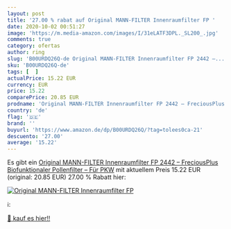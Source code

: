 ```yaml
---
layout: post
title: '27.00 % rabat auf Original MANN-FILTER Innenraumfilter FP '
date: 2020-10-02 00:51:27
image: 'https://m.media-amazon.com/images/I/31eLATF3DPL._SL200_.jpg'
comments: true
category: ofertas
author: ring
slug: 'B00URDQ26Q-de Original MANN-FILTER Innenraumfilter FP 2442 –...'
sku: 'B00URDQ26Q-de'
tags: [  ]
actualPrice: 15.22 EUR
currency: EUR
price: 15.22
comparePrice: 20.85 EUR
prodname: 'Original MANN-FILTER Innenraumfilter FP 2442 – FreciousPlus Biofunktionaler Pollenfilter – Für PKW'
country: 'de'
flag: '🇩🇪'
brand: ''
buyurl: 'https://www.amazon.de/dp/B00URDQ26Q/?tag=tolees0ca-21'
descuento: '27.00'
average: '15.22'
---
```


Es gibt ein [Original MANN-FILTER Innenraumfilter FP 2442 – FreciousPlus Biofunktionaler Pollenfilter – Für PKW](https://www.amazon.de/dp/B00URDQ26Q/?tag=tolees0ca-21) mit aktuellem Preis 15.22 EUR (original: 20.85 EUR) 27.00 % Rabatt hier:

[![Original MANN-FILTER Innenraumfilter FP ](https://m.media-amazon.com/images/I/31eLATF3DPL._SL200_.jpg)](https://www.amazon.de/dp/B00URDQ26Q/?tag=tolees0ca-21)

ℹ️:


[🛒 kauf es hier!!](https://www.amazon.de/dp/B00URDQ26Q/?tag=tolees0ca-21)
